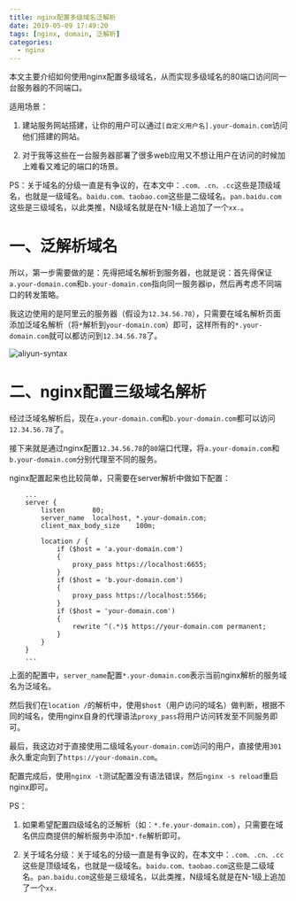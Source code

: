 ```yaml
---
title: nginx配置多级域名泛解析
date: 2019-05-09 17:49:20
tags: [nginx, domain, 泛解析]
categories:
  - nginx
---
```


本文主要介绍如何使用nginx配置多级域名，从而实现多级域名的80端口访问同一台服务器的不同端口。

适用场景：
  
  1. 建站服务网站搭建，让你的用户可以通过`[自定义用户名].your-domain.com`访问他们搭建的网站。

  2. 对于我等这些在一台服务器部署了很多web应用又不想让用户在访问的时候加上难看又难记的端口的场景。

PS：关于域名的分级一直是有争议的，在本文中：`.com、.cn、.cc`这些是顶级域名，也就是一级域名。`baidu.com、taobao.com`这些是二级域名。`pan.baidu.com`这些是三级域名，以此类推，N级域名就是在N-1级上追加了一个`xx.`。

<!-- more -->


# 一、泛解析域名

所以，第一步需要做的是：先得把域名解析到服务器，也就是说：首先得保证`a.your-domain.com`和`b.your-domain.com`指向同一服务器ip，然后再考虑不同端口的转发策略。

我这边使用的是阿里云的服务器（假设为`12.34.56.78`），只需要在域名解析页面添加泛域名解析（将`*`解析到`your-domain.com`）即可，这样所有的`*.your-domain.com`就可以都访问到`12.34.56.78`了。

![aliyun-syntax](http://web-site-files.ashshen.cc//blog/nginx-syntax/Screen%20Shot%202019-05-13%20at%2011.23.25%20AM.png)


# 二、nginx配置三级域名解析

经过泛域名解析后，现在`a.your-domain.com`和`b.your-domain.com`都可以访问`12.34.56.78`了。

接下来就是通过nginx配置`12.34.56.78`的`80`端口代理，将`a.your-domain.com`和`b.your-domain.com`分别代理至不同的服务。

nginx配置起来也比较简单，只需要在server解析中做如下配置：

``` nginx
    ...
    server {
        listen       80;
        server_name  localhost, *.your-domain.com;
        client_max_body_size    100m;

        location / {
            if ($host = 'a.your-domain.com')
            {
                proxy_pass https://localhost:6655;
            }
            if ($host = 'b.your-domain.com')
            {
                proxy_pass https://localhost:5566;
            }
            if ($host = 'your-domain.com')
            {
                rewrite ^(.*)$ https://your-domain.com permanent;
            }
        }
    }
    ...

```

上面的配置中，`server_name`配置`*.your-domain.com`表示当前nginx解析的服务域名为泛域名。

然后我们在`location /`的解析中，使用`$host`（用户访问的域名）做判断，根据不同的域名，使用nginx自身的代理语法`proxy_pass`将用户访问转发至不同服务即可。

最后，我这边对于直接使用二级域名`your-domain.com`访问的用户，直接使用`301`永久重定向到了`https://your-domain.com`。

配置完成后，使用`nginx -t`测试配置没有语法错误，然后`nginx -s reload`重启nginx即可。


PS：

  1. 如果希望配置四级域名的泛解析（如：`*.fe.your-domain.com`），只需要在域名供应商提供的解析服务中添加`*.fe`解析即可。

  2. 关于域名分级：关于域名的分级一直是有争议的，在本文中：`.com、.cn、.cc`这些是顶级域名，也就是一级域名。`baidu.com、taobao.com`这些是二级域名。`pan.baidu.com`这些是三级域名，以此类推，N级域名就是在N-1级上追加了一个`xx.`






